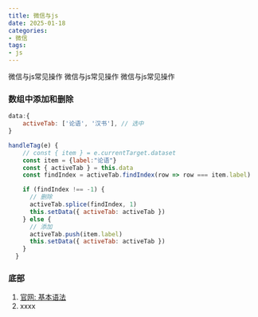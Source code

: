 ```yaml
---
title: 微信与js
date: 2025-01-18
categories: 
- 微信
tags:
- js
---
```

微信与js常见操作
微信与js常见操作
微信与js常见操作

<!-- more -->

### 数组中添加和删除

```js
data:{
	activeTab: ['论语', '汉书'], // 选中 
}

handleTag(e) {
    // const { item } = e.currentTarget.dataset
    const item = {label:"论语"}
    const { activeTab } = this.data
    const findIndex = activeTab.findIndex(row => row === item.label)

    if (findIndex !== -1) {
      // 删除
      activeTab.splice(findIndex, 1)
      this.setData({ activeTab: activeTab })
    } else {
      // 添加
      activeTab.push(item.label)
      this.setData({ activeTab: activeTab })
    }
  }
```



### 底部

1. [官网: 基本语法](https://developers.weixin.qq.com/miniprogram/dev/reference/wxml/)
2. xxxx























